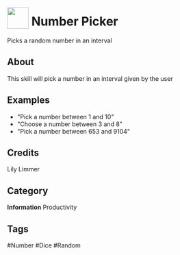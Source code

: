 # <img src="https://raw.githack.com/FortAwesome/Font-Awesome/master/svgs/solid/bug.svg" card_color="#5B6984" width="50" height="50" style="vertical-align:bottom"/> Number Picker
Picks a random number in an interval

## About
This skill will pick a number in an interval given by the user

## Examples
* "Pick a number between 1 and 10"
* "Choose a number between 3 and 8"
* "Pick a number between 653 and 9104"

## Credits
Lily Limmer

## Category
**Information**
Productivity

## Tags
#Number
#Dice
#Random

